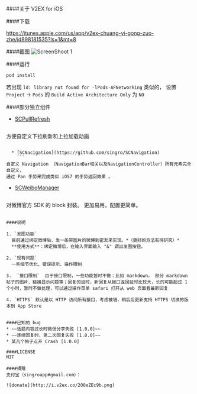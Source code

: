 ####关于
V2EX for iOS


####下载

https://itunes.apple.com/us/app/v2ex-chuang-yi-gong-zuo-zhe/id898181535?ls=1&mt=8

####截图
![ScreenShoot 1](http://i.v2ex.co/EwnuC7uf.png)

####运行
```
pod install
```
若出现 `ld: library not found for -lPods-AFNetworking` 类似的， 设置 `Project` -> `Pods` 的 `Build Active Architecture Only` 为 `NO`

####部分独立组件

  * [SCPullRefresh](https://github.com/singro/SCPullRefresh)  
    ```
方便自定义下拉刷新和上拉加载动画
```

  * [SCNacigation](https://github.com/singro/SCNavigation) 
    ```
自定义 Navigation （NavigationBar相关以及NavigationController）所有元素完全自定义，
通过 Pan 手势来完成类似 iOS7 的手势返回效果 。
```

  * [SCWeiboManager](https://github.com/singro/SCWeiboManager) 
    ```
对微博官方 SDK 的 block 封装。 更加易用，配置更简单。
```

####说明

1. `发图功能`
  目前通过绑定微博后，发一条带图片的微博到密友来实现。*（更好的方法有待研究）*
  **使用方式**：绑定微博后，在输入界面输入 "&" 调出发图按钮。

2. `现有问题`
  一些细节优化、错误提示、操作限制
 
3.  `接口限制`  由于接口限制，一些功能暂时不做：比如 markdown， 部分 markdown 帖子的图片、链接显示问题等；回复的延时，新回复从接口返回延时比较大，长的可能超过 1 个小时，暂时不做处理，可以通过操作菜单 safari 打开从 web 页面看最新回复

4. `HTTPS` 默认是以 HTTP 访问所有接口，考虑被墙，稍后后更新支持 HTTPS 切换的版本到 App Store
    

####已知的 bug
* ~~话题内容过长时微信分享失败 [1.0.0]~~
* ~~连续回复时，第二次回复失败 [1.0.0]~~
* 某几个帖子点开 Crash [1.0.0]

####LICENSE
MIT

####捐赠
支付宝（singroapp#gmail.com）：

![donate](http://i.v2ex.co/2O0eZEc9b.png)
